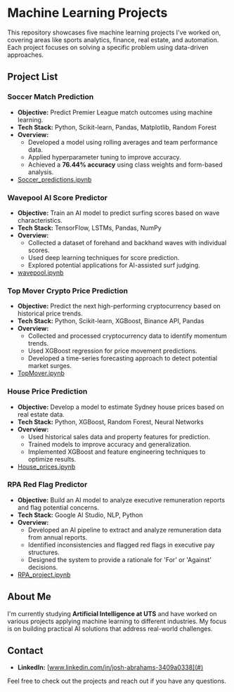 # Machine Learning Projects

This repository showcases five machine learning projects I've worked on, covering areas like sports analytics, finance, real estate, and automation. Each project focuses on solving a specific problem using data-driven approaches.

## Project List

### Soccer Match Prediction
- **Objective:** Predict Premier League match outcomes using machine learning.
- **Tech Stack:** Python, Scikit-learn, Pandas, Matplotlib, Random Forest
- **Overview:**
  - Developed a model using rolling averages and team performance data.
  - Applied hyperparameter tuning to improve accuracy.
  - Achieved a **76.44% accuracy** using class weights and form-based analysis.
- [Soccer_predictions.ipynb](#)

### Wavepool AI Score Predictor
- **Objective:** Train an AI model to predict surfing scores based on wave characteristics.
- **Tech Stack:** TensorFlow, LSTMs, Pandas, NumPy
- **Overview:**
  - Collected a dataset of forehand and backhand waves with individual scores.
  - Used deep learning techniques for score prediction.
  - Explored potential applications for AI-assisted surf judging.
- [wavepool.ipynb](#)

### Top Mover Crypto Price Prediction
- **Objective:** Predict the next high-performing cryptocurrency based on historical price trends.
- **Tech Stack:** Python, Scikit-learn, XGBoost, Binance API, Pandas
- **Overview:**
  - Collected and processed cryptocurrency data to identify momentum trends.
  - Used XGBoost regression for price movement predictions.
  - Developed a time-series forecasting approach to detect potential market surges.
- [TopMover.ipynb](#)

### House Price Prediction
- **Objective:** Develop a model to estimate Sydney house prices based on real estate data.
- **Tech Stack:** Python, XGBoost, Random Forest, Neural Networks
- **Overview:**
  - Used historical sales data and property features for prediction.
  - Trained models to improve accuracy and generalization.
  - Implemented XGBoost and feature engineering techniques to optimize results.
- [House_prices.ipynb](#)

### RPA Red Flag Predictor
- **Objective:** Build an AI model to analyze executive remuneration reports and flag potential concerns.
- **Tech Stack:** Google AI Studio, NLP, Python
- **Overview:**
  - Developed an AI pipeline to extract and analyze remuneration data from annual reports.
  - Identified inconsistencies and flagged red flags in executive pay structures.
  - Designed the system to provide a rationale for 'For' or 'Against' decisions.
- [RPA_project.ipynb](#)

## About Me
I'm currently studying **Artificial Intelligence at UTS** and have worked on various projects applying machine learning to different industries. My focus is on building practical AI solutions that address real-world challenges.

## Contact
- **LinkedIn:** [www.linkedin.com/in/josh-abrahams-3409a0338](#)

Feel free to check out the projects and reach out if you have any questions.

